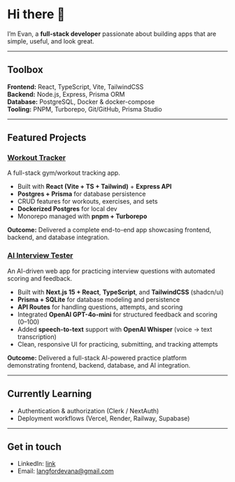 # Hi there 👋

I’m Evan, a **full-stack developer** passionate about building apps that are simple, useful, and look great.  

---

## Toolbox
**Frontend:** React, TypeScript, Vite, TailwindCSS  
**Backend:** Node.js, Express, Prisma ORM  
**Database:** PostgreSQL, Docker & docker-compose  
**Tooling:** PNPM, Turborepo, Git/GitHub, Prisma Studio  

---

## Featured Projects
### [Workout Tracker](https://github.com/clawrobot/workout-tracker)
A full-stack gym/workout tracking app.  
- Built with **React (Vite + TS + Tailwind)** + **Express API**  
- **Postgres + Prisma** for database persistence  
- CRUD features for workouts, exercises, and sets  
- **Dockerized Postgres** for local dev  
- Monorepo managed with **pnpm + Turborepo**  

**Outcome:** Delivered a complete end-to-end app showcasing frontend, backend, and database integration.  

### [AI Interview Tester](https://github.com/clawrobot/interview-tester)  
An AI-driven web app for practicing interview questions with automated scoring and feedback.  

- Built with **Next.js 15 + React**, **TypeScript**, and **TailwindCSS** (shadcn/ui)  
- **Prisma + SQLite** for database modeling and persistence  
- **API Routes** for handling questions, attempts, and scoring  
- Integrated **OpenAI GPT-4o-mini** for structured feedback and scoring (0–100)  
- Added **speech-to-text** support with **OpenAI Whisper** (voice → text transcription)  
- Clean, responsive UI for practicing, submitting, and tracking attempts  

**Outcome:** Delivered a full-stack AI-powered practice platform demonstrating frontend, backend, database, and AI integration.  

---

## Currently Learning
- Authentication & authorization (Clerk / NextAuth)  
- Deployment workflows (Vercel, Render, Railway, Supabase)  

---

## Get in touch
- LinkedIn: [link](https://www.linkedin.com/in/evan-langford-418409325/)  
- Email: langfordevana@gmail.com
